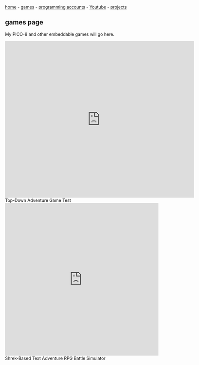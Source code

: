 [home](./) - [games](./p/games.html) - [programming accounts](https://resite.link/echoby) - [Youtube](https://www.youtube.com/channel/UC9q3zBwLP5U1O-lQibU9r7g/videos?view=57) - [projects](./p/projects)

## games page

My PICO-8 and other embeddable games will go here.


<iframe src="https://www.lexaloffle.com/bbs/widget.php?pid=echobyadventure" allowfullscreen width="621" height="513" style="border:none; overflow:hidden"></iframe>
Top-Down Adventure Game Test


<iframe frameborder="0" width="100%" height="500px" src="https://replit.com/@Echoby/Shrek-based-Text-Adventure-RPG-Battle-Simulator?embed=true"></iframe>
Shrek-Based Text Adventure RPG Battle Simulator
